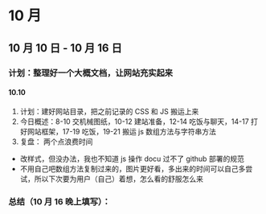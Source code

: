 # 10 月

## 10 月 10 日 - 10 月 16 日

### 计划：整理好一个大概文档，让网站充实起来

#### 10.10

1. 计划：建好网站目录，把之前记录的 CSS 和 JS 搬运上来
2. 今日概述：8-10 交机械图纸，10-12 建站准备，12-14 吃饭与聊天，14-17 打好网站框架，17-19 吃饭，19-21 搬运 js 数组方法与字符串方法
3. 复盘：
   两个点浪费时间

- 改样式，但没办法，我也不知道 js 操作 docu 过不了 github 部署的规范
- 不用自己吧数组方法复制过来的，图片更好看，多出来的时间可以自己多尝试，所以下次要为用户（自己）着想，怎么看的舒服怎么来

### 总结（10 月 16 晚上填写）：
